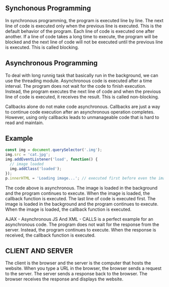 ## Synchonous Programming
In synchronous programming, the program is executed line by line. The next line of code is executed only when the previous line is executed. This is the default behavior of the program. 
Each line of code is executed one after another. If a line of code takes a long time to execute, the program will be blocked and the next line of code will not be executed until the previous line is executed. This is called blocking.

## Asynchronous Programming
To deal with long runnig task that basically run in the background, we can use the threading module.
Asynchronous code is executed after a time interval. The program does not wait for the code to finish execution. Instead, the program executes the next line of code and when the previous line of code is executed, it receives the result. This is called non-blocking.

Callbacks alone do not make code asynchronous. Callbacks are just a way to continue code execution after an asynchronous operation completes. However, using only callbacks leads to unmanageable code that is hard to read and maintain.

## Example
```Javascript
const img = document.querySelector('.img');
img.src = 'cat.jpg';
img.addEventListener('load', function() {
  // image loaded
  img.addClass('loaded');
});
p.innerHTML = 'Loading image...'; // executed first before even the image is loaded
```
The code above is asynchronous. The image is loaded in the background and the program continues to execute. When the image is loaded, the callback function is executed.
The last line of code is executed first. The image is loaded in the background and the program continues to execute. When the image is loaded, the callback function is executed.

AJAX - Asynchronous JS And XML - CALLS is a perfect example for an asynchronous code. The program does not wait for the response from the server. Instead, the program continues to execute. When the response is received, the callback function is executed.

## CLIENT AND SERVER
The client is the browser and the server is the computer that hosts the website. When you type a URL in the browser, the browser sends a request to the server. The server sends a response back to the browser. The browser receives the response and displays the website.

